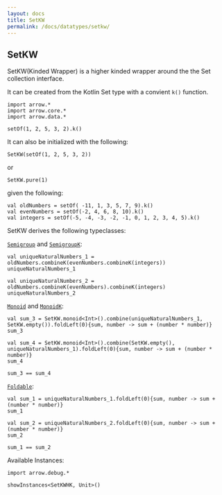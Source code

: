 ```yaml
---
layout: docs
title: SetKW
permalink: /docs/datatypes/setkw/
---
```


## SetKW

SetKW(Kinded Wrapper) is a higher kinded wrapper around the the Set collection interface. 

It can be created from the Kotlin Set type with a convient `k()` function.

```kotlin:ank
import arrow.*
import arrow.core.*
import arrow.data.*

setOf(1, 2, 5, 3, 2).k()
```

It can also be initialized with the following:

```kotlin:ank
SetKW(setOf(1, 2, 5, 3, 2))
```
or
```kotlin:ank
SetKW.pure(1)
```

given the following:
```kotlin:ank
val oldNumbers = setOf( -11, 1, 3, 5, 7, 9).k()
val evenNumbers = setOf(-2, 4, 6, 8, 10).k()
val integers = setOf(-5, -4, -3, -2, -1, 0, 1, 2, 3, 4, 5).k()
```
SetKW derives the following typeclasses:

[`Semigroup`](/docs/typeclasses/semigroup/) and [`SemigroupK`](/docs/typeclasses/semigroupk/):
```kotlin:ank
val uniqueNaturalNumbers_1 = oldNumbers.combineK(evenNumbers.combineK(integers))
uniqueNaturalNumbers_1
```
```kotlin:ank
val uniqueNaturalNumbers_2 = oldNumbers.combineK(evenNumbers).combineK(integers)
uniqueNaturalNumbers_2
```
[`Monoid`](/docs/typeclasses/monoid/) and [`MonoidK`](/docs/typeclasses/monoidk/):
```kotlin:ank
val sum_3 = SetKW.monoid<Int>().combine(uniqueNaturalNumbers_1, SetKW.empty()).foldLeft(0){sum, number -> sum + (number * number)}
sum_3
```
```kotlin:ank
val sum_4 = SetKW.monoid<Int>().combine(SetKW.empty(), uniqueNaturalNumbers_1).foldLeft(0){sum, number -> sum + (number * number)}
sum_4
```
```kotlin:ank
sum_3 == sum_4
```
[`Foldable`](/docs/typeclasses/foldable/):
```kotlin:ank
val sum_1 = uniqueNaturalNumbers_1.foldLeft(0){sum, number -> sum + (number * number)}
sum_1
```
```kotlin:ank
val sum_2 = uniqueNaturalNumbers_2.foldLeft(0){sum, number -> sum + (number * number)}
sum_2
```
```kotlin:ank
sum_1 == sum_2
```

Available Instances:

```kotlin:ank
import arrow.debug.*

showInstances<SetKWHK, Unit>()
```
